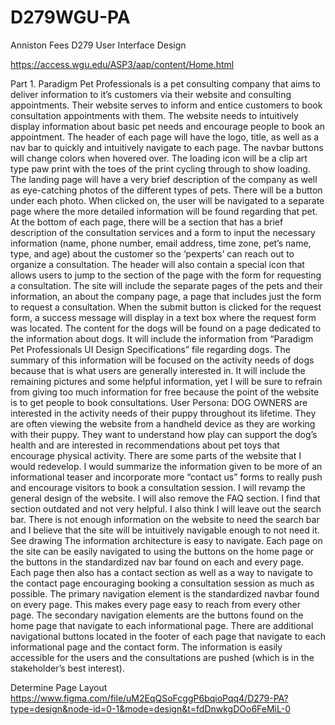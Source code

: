 # D279WGU-PA

Anniston Fees
D279 User Interface Design

https://access.wgu.edu/ASP3/aap/content/Home.html



Part 1.
Paradigm Pet Professionals is a pet consulting company that aims to deliver information to it’s customers via their website and consulting appointments. Their website serves to inform and entice customers to book consultation appointments with them.
The website needs to intuitively display information about basic pet needs and encourage people to book an appointment. The header of each page will have the logo, title, as well as a nav bar to quickly and intuitively navigate to each page. The navbar buttons will change colors when hovered over. The loading icon will be a clip art type paw print with the toes of the print cycling through to show loading. The landing page will have a very brief description of the company as well as eye-catching photos of the different types of pets. There will be a button under each photo. When clicked on, the user will be navigated to a separate page where the more detailed information will be found regarding that pet.  At the bottom of each page, there will be a section that has a brief description of the consultation services and a form to input the necessary information (name, phone number, email address, time zone, pet’s name, type, and age) about the customer so the ‘pexperts’ can reach out to organize a consultation. The header will also contain a special icon that allows users to jump to the section of the page with the form for requesting a consultation. The site will include the separate pages of the pets and their information, an about the company page, a page that includes just the form to request a consultation. When the submit button is clicked for the request form, a success message will display in a text box where the request form was located. 
The content for the dogs will be found on a page dedicated to the information about dogs. It will include the information from “Paradigm Pet Professionals UI Design Specifications” file regarding dogs. The summary of this information will be focused on the activity needs of dogs because that is what users are generally interested in. It will include the remaining pictures and some helpful information, yet I will be sure to refrain from giving too much information for free because the point of the website is to get people to book consultations.
User Persona: DOG OWNERS are interested in the activity needs of their puppy throughout its lifetime. They are often viewing the website from a handheld device as they are working with their puppy. They want to understand how play can support the dog’s health and are interested in recommendations about pet toys that encourage physical activity.
There are some parts of the website that I would redevelop. I would summarize the information given to be more of an informational teaser and incorporate more “contact us” forms to really push and encourage visitors to book a consultation session. I will revamp the general design of the website. I will also remove the FAQ section. I find that section outdated and not very helpful. I also think I will leave out the search bar. There is not enough information on the website to need the search bar and I believe that the site will be intuitively navigable enough to not need it.
See drawing
The information architecture is easy to navigate. Each page on the site can be easily navigated to using the buttons on the home page or the buttons in the standardized nav bar found on each and every page. Each page then also has a contact section as well as a way to navigate to the contact page encouraging booking a consultation session as much as possible. 
The primary navigation element is the standardized navbar found on every page. This makes every page easy to reach from every other page. The secondary navigation elements are the buttons found on the home page that navigate to each informational page. There are additional navigational buttons located in the footer of each page that navigate to each informational page and the contact form. The information is easily accessible for the users and the consultations are pushed (which is in the stakeholder’s best interest).

Determine Page Layout
https://www.figma.com/file/uM2EqQSoFcggP6bqioPqq4/D279-PA?type=design&node-id=0-1&mode=design&t=fdDnwkgDOo6FeMiL-0





